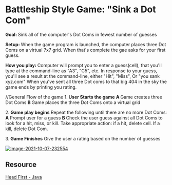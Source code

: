 # Battleship Style Game: "Sink a Dot Com"

<strong>Goal: </strong>Sink all of the computer's Dot Coms in fewest number of guesses

<strong>Setup: </strong>When the game program is launched, the computer places three Dot Coms on a virtual 7x7 grid. When that's complete the gae asks for your first guess. 

<strong>How you play: </strong>Computer will prompt you to enter a guess(cell), that you'll type at the command-line as "A3", "C5", etc. In response to your guess, you'll see a result at the command-line, either "Hit", "Miss", Or "you sank xyz.com"
When you've sent all three Dot coms to that big 404 in the sky the game ends by printing you rating. 

//General Flow of the game
1.<strong> User Starts the game</strong>
<strong>A </strong>Game creates three Dot Coms
<strong>B </strong>Game places the three Dot Coms onto a virtual grid

2.<strong> Game play begins</strong>
Repeat the following until there are no more Dot Coms:
<strong>A </strong>Prompt user for a guess
<strong>B </strong>Check the user guess against all Dot Coms to look for a hit, miss, or kill. Take appropriate action: if a hit, delete cell. If a kill, delete Dot Com.

3.<strong> Game Finishes</strong>
Give the user a rating based on the number of guesses

<a href="https://ibb.co/r5JVjtr"><img src="https://i.ibb.co/GCjq6JS/image-2021-10-07-232554.png" alt="image-2021-10-07-232554" border="0"></a>


## Resource 
<a href="https://www.oreilly.com/library/view/head-first-java/0596009208/">Head First - Java</a>
